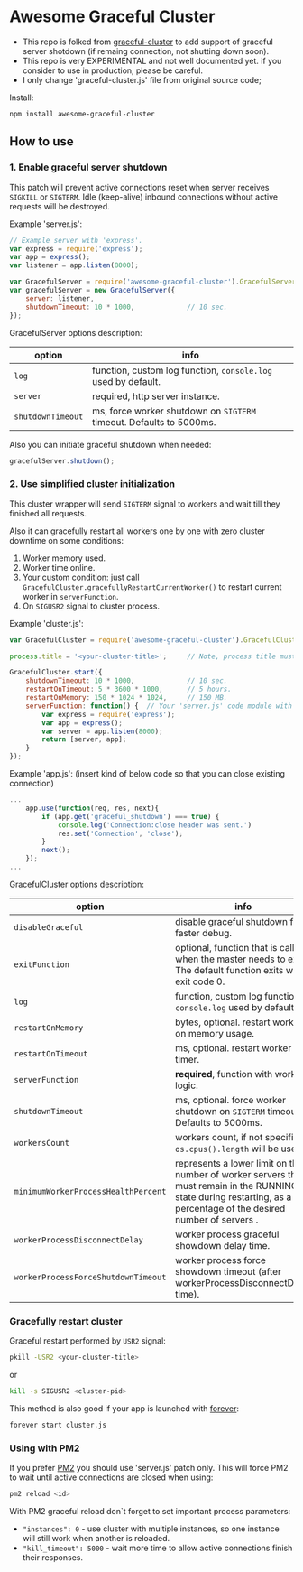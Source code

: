 # Awesome Graceful Cluster
- This repo is folked from [graceful-cluster](https://github.com/itteco/graceful-cluster) to add support of graceful server shotdown (if remaing connection, not shutting down soon).
- This repo is very EXPERIMENTAL and not well documented yet. if you consider to use in production, please be careful.
- I only change 'graceful-cluster.js' file from original source code;

Install:

    npm install awesome-graceful-cluster
    
## How to use

### 1. Enable graceful server shutdown

This patch will prevent active connections reset when server receives `SIGKILL` or `SIGTERM`. Idle (keep-alive) inbound connections without active requests will be destroyed.
 
Example 'server.js':

```js
// Example server with 'express'.
var express = require('express');
var app = express();
var listener = app.listen(8000);

var GracefulServer = require('awesome-graceful-cluster').GracefulServer;
var gracefulServer = new GracefulServer({
    server: listener,
    shutdownTimeout: 10 * 1000,             // 10 sec.
});
```
    
GracefulServer options description:

| option                   | info
| ------------------------ | ---
|`log`                     | function, custom log function, `console.log` used by default.
|`server`                  | required, http server instance.
|`shutdownTimeout`         | ms, force worker shutdown on `SIGTERM` timeout. Defaults to 5000ms.
 
Also you can initiate graceful shutdown when needed:

```js
gracefulServer.shutdown();
```

### 2. Use simplified cluster initialization

This cluster wrapper will send `SIGTERM` signal to workers and wait till they finished all requests.

Also it can gracefully restart all workers one by one with zero cluster downtime on some conditions:

  1. Worker memory used.
  2. Worker time online.
  3. Your custom condition: just call `GracefulCluster.gracefullyRestartCurrentWorker()` to restart current worker in `serverFunction`.
  4. On `SIGUSR2` signal to cluster process.

Example 'cluster.js':

```js
var GracefulCluster = require('awesome-graceful-cluster').GracefulCluster;

process.title = '<your-cluster-title>';     // Note, process title must be near filename (cluster.js) length, longer title truncated.

GracefulCluster.start({
    shutdownTimeout: 10 * 1000,             // 10 sec.
    restartOnTimeout: 5 * 3600 * 1000,      // 5 hours.
    restartOnMemory: 150 * 1024 * 1024,     // 150 MB.
    serverFunction: function() {  // Your 'server.js' code module with server logic. you must return [server, app]
        var express = require('express');
        var app = express();
        var server = app.listen(8000);
        return [server, app];
    }         
});
```

Example 'app.js': (insert kind of below code so that you can close existing connection)

```js
...
    app.use(function(req, res, next){
        if (app.get('graceful_shutdown') === true) {
            console.log('Connection:close header was sent.')
            res.set('Connection', 'close');
        }
        next();
    });
...
```

GracefulCluster options description:

| option                   | info
| ------------------------ | ---
| `disableGraceful`        | disable graceful shutdown for faster debug.
| `exitFunction`           | optional, function that is called when the master needs to exit. The default function exits with exit code 0.
| `log`                    | function, custom log function, `console.log` used by default.
| `restartOnMemory`        | bytes, optional. restart worker on memory usage.
| `restartOnTimeout`       | ms, optional. restart worker by timer.
| `serverFunction`         | **required**, function with worker logic.
| `shutdownTimeout`        | ms, optional. force worker shutdown on `SIGTERM` timeout. Defaults to 5000ms.
| `workersCount`           | workers count, if not specified `os.cpus().length` will be used.
| `minimumWorkerProcessHealthPercent`  | represents a lower limit on the number of worker servers that must remain in the RUNNING state during restarting, as a percentage of the desired number of servers .
| `workerProcessDisconnectDelay`       | worker process graceful showdown delay time.
| `workerProcessForceShutdownTimeout`  | worker process force showdown timeout (after workerProcessDisconnectDelay time).

### Gracefully restart cluster

Graceful restart performed by `USR2` signal:

```sh
pkill -USR2 <your-cluster-title>
```

or

```sh
kill -s SIGUSR2 <cluster-pid>
```
    
This method is also good if your app is launched with [forever](https://github.com/foreverjs/forever):

```sh
forever start cluster.js
```

### Using with PM2

If you prefer [PM2](https://github.com/Unitech/pm2) you should use 'server.js' patch only. This will force PM2 to wait until active connections are closed when using:

```sh
pm2 reload <id>
```

With PM2 graceful reload don`t forget to set important process parameters:

 - `"instances": 0`         - use cluster with multiple instances, so one instance will still work when another is reloaded.
 - `"kill_timeout": 5000`   - wait more time to allow active connections finish their responses.